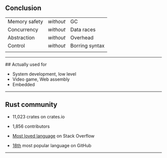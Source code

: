 ## Conclusion

| | | |
| --- | :---: | --- |
| Memory safety | _without_ | GC |
| Concurrency | _without_ | Data races |
| Abstraction | _without_ | Overhead |
| Control | _without_ | Borring syntax |
| | | |
<!-- .element: class="headless no-border" -->

---

## Actually used for 

* System development, low level
* Video game, Web assembly
* Embedded

---

## Rust community

* 11,023 crates on crates.io 

* 1,856 contributors

* [Most loved language](https://insights.stackoverflow.com/survey/2017#most-loved-dreaded-and-wanted) on Stack Overflow

* [18th](https://blog.sourced.tech/post/language_migrations/#most-popular-languages-on-github) most popular language on GitHub 

---

<!-- .slide: data-background="assets/img/love_me.gif" -->